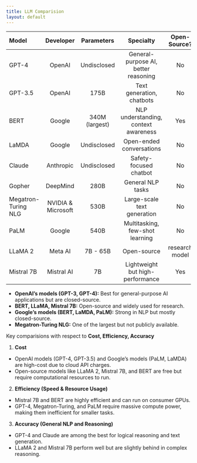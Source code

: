 ```yaml
---
title: LLM Comparision
layout: default
---
```


|Model | Developer | Parameters | Specialty | Open-Source? | Cost | Efficiency | Accuracy
|:-----|:------:|:------:|:------:|:------:|:------:|:------:|-----:|
|GPT-4|OpenAI|Undisclosed|General-purpose AI, better reasoning|No|High|Moderate|Very High|
|GPT-3.5|OpenAI|175B|Text generation, chatbots|No|Moderate|Moderate|High|
|BERT|Google|340M (largest)|NLP understanding, context awareness|Yes|Free|High|High|
|LaMDA|Google|Undisclosed|Open-ended conversations|No|High|High|High|
|Claude|Anthropic|Undisclosed|Safety-focused chatbot|No|High|High|High|
|Gopher|DeepMind|280B|General NLP tasks|No|High|Moderate|High|
|Megatron-Turing NLG|NVIDIA & Microsoft|530B|Large-scale text generation|No|Very|High|Low|High
|PaLM|Google|540B|Multitasking, few-shot learning|No|Very High|Moderate|High|
|LLaMA 2|Meta AI|7B - 65B|Open-source|research model|Yes|Free|High|Moderate|
|Mistral 7B|Mistral AI|7B|Lightweight but high-performance|Yes|Free|Very|High|Moderate|

- **OpenAI’s models (GPT-3, GPT-4):** Best for general-purpose AI applications but are closed-source.
-	**BERT, LLaMA, Mistral 7B:** Open-source and widely used for research.
- **Google’s models (BERT, LaMDA, PaLM):** Strong in NLP but mostly closed-source.
- **Megatron-Turing NLG:** One of the largest but not publicly available.

Key comparisions with respect to **Cost, Efficiency, Accuracy**
  1.	**Cost**
- OpenAI models (GPT-4, GPT-3.5) and Google’s models (PaLM, LaMDA) are high-cost due to cloud API charges.
- Open-source models like LLaMA 2, Mistral 7B, and BERT are free but require computational resources to run.

2.	**Efficiency (Speed & Resource Usage)**
- Mistral 7B and BERT are highly efficient and can run on consumer GPUs.
- GPT-4, Megatron-Turing, and PaLM require massive compute power, making them inefficient for smaller tasks.

3.	**Accuracy (General NLP and Reasoning)**
- GPT-4 and Claude are among the best for logical reasoning and text generation.
- LLaMA 2 and Mistral 7B perform well but are slightly behind in complex reasoning.
